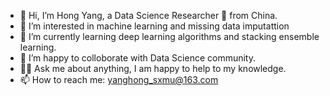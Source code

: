 - 👋 Hi, I’m Hong Yang,  a Data Science Researcher 🚀 from China. 
- 👀 I’m interested in machine learning and missing data imputattion
- 🌱 I’m currently learning deep learning algorithms and stacking ensemble learning.
- 👯 I’m happy to colloborate with Data Science community.
- 🤝💬 Ask me about anything, I am happy to help to my knowledge.
- 📫 How to reach me: yanghong_sxmu@163.com

